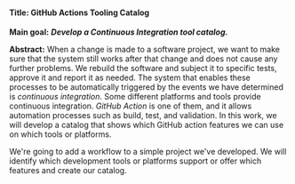 #### **Title:** GitHub Actions Tooling Catalog

**Main goal:** ***Develop a Continuous Integration tool catalog.***

**Abstract:**  When a change is made to a software project, we want to make sure that the system still works after that change and does not cause any further problems. We rebuild the software and subject it to specific tests, approve it and report it as needed. The system that enables these processes to be automatically triggered by the events we have determined is *continuous integration*. Some different platforms and tools provide continuous integration. *GitHub Action* is one of them, and it allows automation processes such as build, test, and validation. In this work, we will develop a catalog that shows which GitHub action features we can use on which tools or platforms.

We're going to add a workflow to a simple project we've developed. We will identify which development tools or platforms support or offer which features and create our catalog.

